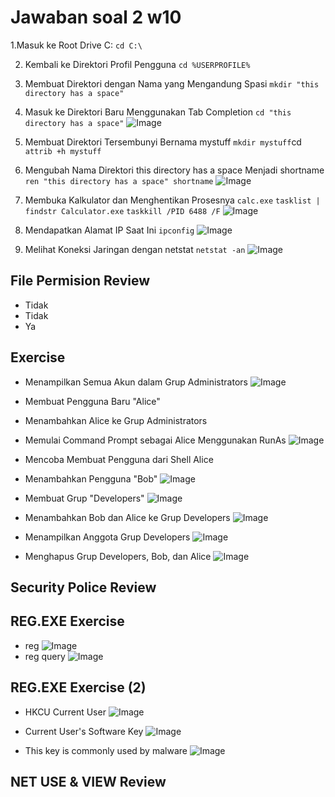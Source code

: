# Jawaban soal 2 w10

1.Masuk ke Root Drive C:
   `cd C:\`
   
2. Kembali ke Direktori Profil Pengguna
  `cd %USERPROFILE%`

3. Membuat Direktori dengan Nama yang Mengandung Spasi
  `mkdir "this directory has a space"`

4. Masuk ke Direktori Baru Menggunakan Tab Completion
  `cd "this directory has a space"`
  ![Image](https://github.com/user-attachments/assets/37612c67-1a02-4784-95af-e9cddc728e8b)

5. Membuat Direktori Tersembunyi Bernama mystuff
   `mkdir mystuff`cd
   `attrib +h mystuff`
6. Mengubah Nama Direktori this directory has a space Menjadi shortname
   `ren "this directory has a space" shortname`
 ![Image](https://github.com/user-attachments/assets/74bcb176-0f32-4457-a905-ffe99fbdf1d4)
7. Membuka Kalkulator dan Menghentikan Prosesnya
   `calc.exe`
   `tasklist | findstr Calculator.exe`
   `taskkill /PID 6488 /F`
    ![Image](https://github.com/user-attachments/assets/60ef5ed8-683e-4617-81a1-6f37facdfa5f)
8. Mendapatkan Alamat IP Saat Ini
   `ipconfig`
   ![Image](https://github.com/user-attachments/assets/a6ba6e5d-e22b-48a0-89ad-ac450ea5ccbe)
9. Melihat Koneksi Jaringan dengan netstat
   `netstat -an`
   ![Image](https://github.com/user-attachments/assets/d14ab04e-287c-43c7-8b20-d72deee6e231)

## File Permision Review
- Tidak
- Tidak
- Ya

## Exercise
- Menampilkan Semua Akun dalam Grup Administrators
  ![Image](https://github.com/user-attachments/assets/e792c1e3-c3f5-4fde-a976-a4a5ab76ca9a)
- Membuat Pengguna Baru "Alice"
- Menambahkan Alice ke Grup Administrators
- Memulai Command Prompt sebagai Alice Menggunakan RunAs
  ![Image](https://github.com/user-attachments/assets/c7fe6768-d4b3-4228-b3bb-f3d9c650f86d)
- Mencoba Membuat Pengguna dari Shell Alice
- Menambahkan Pengguna "Bob"
  ![Image](https://github.com/user-attachments/assets/47cbaa88-2a05-4ea9-b2b0-5f3958a240be)

- Membuat Grup "Developers"
  ![Image](https://github.com/user-attachments/assets/8e1495b5-7949-40f9-8591-5d3938301991)
  
- Menambahkan Bob dan Alice ke Grup Developers
  ![Image](https://github.com/user-attachments/assets/7710141f-cd41-4933-8a27-9f7918b26e9e)
  
- Menampilkan Anggota Grup Developers
  ![Image](https://github.com/user-attachments/assets/576b2668-62d8-43d8-af12-aa09be162818)
  
- Menghapus Grup Developers, Bob, dan Alice
  ![Image](https://github.com/user-attachments/assets/837ecaf4-b938-4352-a268-2660ef0a2110)

## Security Police Review


## REG.EXE Exercise
- reg
  ![Image](https://github.com/user-attachments/assets/11ed3e6b-65af-4e4d-9980-9b502fef9765)
- reg query
  ![Image](https://github.com/user-attachments/assets/bd605d5d-837c-471e-88c8-41b522deadee)

## REG.EXE Exercise (2)
- HKCU Current User
  ![Image](https://github.com/user-attachments/assets/1899e389-f107-40b2-96b3-45585ae5bec8)
  
- Current User's Software Key
  ![Image](https://github.com/user-attachments/assets/1c3759bc-2e4c-4bc0-a5d2-b938d42c810b)
  
- This key is commonly used by malware
  ![Image](https://github.com/user-attachments/assets/40936498-414c-4904-9036-b0f2864b710c)

## NET USE & VIEW Review

   
